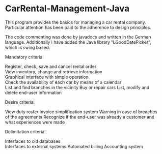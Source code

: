 # CarRental-Management-Java
This program provides the basics for managing a car rental company. Particular attention has been paid to the adherence to design principles. 

The code commenting was done by javadocs and written in the German language. Additionally I have added the Java library "LGoodDatePicker", which is swing based.

Mandatory criteria: 

  Register, check, save and cancel rental order  
  View inventory, change and retrieve information  
  Graphical interface with simple operation  
  Check the availability of each car by means of a calendar  
  List and find branches in the vicinity 
  Buy or repair cars 
  List, modify and delete end-user information 
  
Desire criteria: 

  View duty roster 
  invoice simplification system 
  Warning in case of breaches of the agreements 
  Recognize if the end-user was already a customer and what experiences were made 
  
Delimitation criteria: 

  Interfaces to old databases  
  Interfaces to external systems 
  Automated billing 
  Accounting system 



